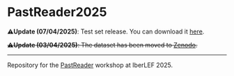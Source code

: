 # PastReader2025

⚠️**Update (07/04/2025)**: Test set release. You can download it [here](https://zenodo.org/records/15084265).

~~⚠️**Update (03/04/2025)**: The dataset has been moved to [Zenodo](https://zenodo.org/records/15084265).~~

---

Repository for the [PastReader](https://sites.google.com/view/pastreader2025) workshop at IberLEF 2025.
